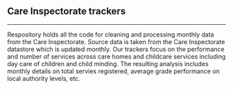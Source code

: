 <h2>Care Inspectorate trackers</h2>
<hr>
Respository holds all the code for cleaning and processing monthly data from the Care Inspectorate. 
Source data is taken from the Care Inspectorate datastore which is updated monthly. 
Our trackers focus on the performance and number of services across care homes and childcare services including day care of children and child minding. 
The resulting analysis includes monthly details on total servies registered, average grade performance on local authority levels, etc. 

